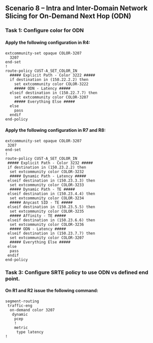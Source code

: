 ## Scenario 8 – Intra and Inter-Domain Network Slicing for On-Demand Next Hop (ODN)

### Task 1: Configure color for ODN

#### Apply the following configuration in R4:

```
extcommunity-set opaque COLOR-3207
  3207
end-set
!
route-policy CUST-A_SET_COLOR_IN
  ##### Explicit Path - Color 3222 #####
  if destination in (150.22.2.2) then
    set extcommunity color COLOR-3222
    ##### ODN - Latency #####
  elseif destination in (150.22.7.7) then
    set extcommunity color COLOR-3207
    ##### Everything Else #####
  else
    pass
  endif
end-policy
```

#### Apply the following configuration in R7 and R8:

```
extcommunity-set opaque COLOR-3207
 3207
end-set
!
route-policy CUST-A_SET_COLOR_IN
 ##### Explicit Path - Color 3232 #####
 if destination in (150.23.2.2) then
  set extcommunity color COLOR-3232
  ##### Dynamic Path - Latency #####
 elseif destination in (150.23.3.3) then
  set extcommunity color COLOR-3233
  ##### Dynamic Path - TE #####
 elseif destination in (150.23.4.4) then
  set extcommunity color COLOR-3234
  ##### Anycast SID - TE #####
 elseif destination in (150.23.5.5) then
  set extcommunity color COLOR-3235
  ##### Affinity - TE #####
 elseif destination in (150.23.6.6) then
  set extcommunity color COLOR-3236
  ##### ODN - Latency #####
 elseif destination in (150.23.7.7) then
  set extcommunity color COLOR-3207
  ##### Everything Else #####
 else
  pass
 endif
end-policy
```

### Task 3: Configure SRTE policy to use ODN vs defined end point.

#### On R1 and R2 issue the following command:

```
segment-routing
 traffic-eng
  on-demand color 3207
   dynamic
    pcep
    !
    metric
     type latency
!
```
